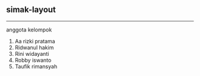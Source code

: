 ## simak-layout
-------------

anggota kelompok

1. Aa rizki pratama
2. Ridwanul hakim
3. Rini widayanti
4. Robby iswanto
5. Taufik rimansyah

